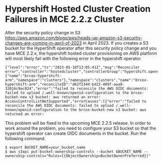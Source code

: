 # Hypershift Hosted Cluster Creation Failures in MCE 2.2.z Cluster

After the security policy change in S3 https://aws.amazon.com/blogs/aws/heads-up-amazon-s3-security-changes-are-coming-in-april-of-2023 in April 2023. If you creates a S3 bucket for the HyperShift operator after this security policy change and you have MCE 2.2.x, the hypershift hosted cluster provisioning on AWS platform will most likely fail with the following error in the hypershift operator.

```
{"level":"error","ts":"2023-05-18T13:05:41Z","msg":"Reconciler error","controller":"hostedcluster","controllerGroup":"hypershift.openshift.io","controllerKind":"HostedCluster","hostedCluster":{"name":"brcox-hypershift-arm","namespace":"clusters"},"namespace":"clusters","name":"brcox-hypershift-arm","reconcileID":"d62f234d-bd22-409f-aaa8-32016c9ac024","error":"failed to reconcile the AWS OIDC documents: failed to upload /.well-known/openid-configuration to the brcox-bucket-new s3 bucket: aws returned an error: AccessControlListNotSupported","errorCauses":[{"error":"failed to reconcile the AWS OIDC documents: failed to upload /.well-known/openid-configuration to the brcox-bucket-new s3 bucket: aws returned an error: 
```

This problem will be fixed in the upcoming MCE 2.2.5 release. In order to work around the problem, you need to configure your S3 bucket so that the hypershift operator can create OIDC documents in the bucket. Run the following command.

```
$ export BUCKET_NAME=your_bucket_name
$ aws s3api put-bucket-ownership-controls --bucket $BUCKET_NAME --ownership-controls="Rules=[{ObjectOwnership=BucketOwnerPreferred}]"
```

